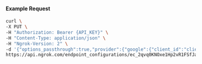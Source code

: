 <!-- Code generated for API Clients. DO NOT EDIT. -->

#### Example Request

```bash
curl \
-X PUT \
-H "Authorization: Bearer {API_KEY}" \
-H "Content-Type: application/json" \
-H "Ngrok-Version: 2" \
-d '{"options_passthrough":true,"provider":{"google":{"client_id":"client-id","client_secret":"client-secret","email_addresses":["alan@example.com"],"scopes":["profile","email","https://www.googleapis.com/auth/gmail.compose"]}}}' \
https://api.ngrok.com/endpoint_configurations/ec_2qvq0KNOxe1Hp2vR1FSfJahQxVT/oauth
```
